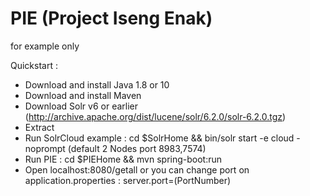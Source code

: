 # PIE (Project Iseng Enak)
for example only

Quickstart :

- Download and install Java 1.8 or 10 
- Download and install Maven
- Download Solr v6 or earlier (http://archive.apache.org/dist/lucene/solr/6.2.0/solr-6.2.0.tgz)
- Extract
- Run SolrCloud example : cd $SolrHome && bin/solr start -e cloud -noprompt (default 2 Nodes port 8983,7574)
- Run PIE : cd $PIEHome && mvn spring-boot:run
- Open localhost:8080/getall or you can change port on application.properties : server.port=(PortNumber)
